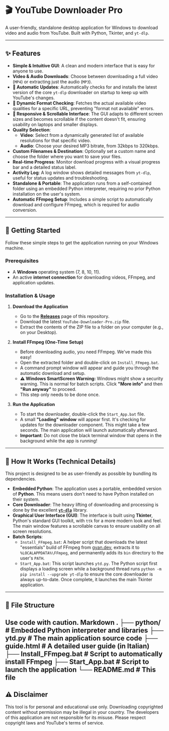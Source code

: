 # 🎬 YouTube Downloader Pro

A user-friendly, standalone desktop application for Windows to download video and audio from YouTube. Built with Python, Tkinter, and `yt-dlp`.

---

## ✨ Features

- **Simple & Intuitive GUI**: A clean and modern interface that is easy for anyone to use.
- **Video & Audio Downloads**: Choose between downloading a full video (`MP4`) or extracting just the audio (`MP3`).
- **🚀 Automatic Updates**: Automatically checks for and installs the latest version of the core `yt-dlp` downloader on startup to keep up with YouTube's changes.
- **🔎 Dynamic Format Checking**: Fetches the actual available video qualities for a specific URL, preventing "format not available" errors.
- **📱 Responsive & Scrollable Interface**: The GUI adapts to different screen sizes and becomes scrollable if the content doesn't fit, ensuring usability on laptops and smaller displays.
- **Quality Selection**:
    - **Video**: Select from a dynamically generated list of available resolutions for that specific video.
    - **Audio**: Choose your desired MP3 bitrate, from 32kbps to 320kbps.
- **Custom Filenames & Destination**: Optionally set a custom name and choose the folder where you want to save your files.
- **Real-time Progress**: Monitor download progress with a visual progress bar and a detailed status label.
- **Activity Log**: A log window shows detailed messages from `yt-dlp`, useful for status updates and troubleshooting.
- **Standalone & Portable**: The application runs from a self-contained folder using an embedded Python interpreter, requiring no prior Python installation on the user's system.
- **Automatic FFmpeg Setup**: Includes a simple script to automatically download and configure FFmpeg, which is required for audio conversion.

---

## 🚀 Getting Started

Follow these simple steps to get the application running on your Windows machine.

### Prerequisites

- A **Windows** operating system (7, 8, 10, 11).
- An active **internet connection** for downloading videos, FFmpeg, and application updates.

### Installation & Usage

1.  **Download the Application**
    - Go to the [**Releases**](https://github.com/your-username/your-repo-name/releases) page of this repository.
    - Download the latest `YouTube-Downloader-Pro.zip` file.
    - Extract the contents of the ZIP file to a folder on your computer (e.g., on your Desktop).

2.  **Install FFmpeg (One-Time Setup)**
    - Before downloading audio, you need FFmpeg. We've made this easy!
    - Open the extracted folder and double-click on `Install_FFmpeg.bat`.
    - A command prompt window will appear and guide you through the automatic download and setup.
    - **⚠️ Windows SmartScreen Warning:** Windows might show a security warning. This is normal for batch scripts. Click **"More info"** and then **"Run anyway"** to proceed.
    - This step only needs to be done once.

3.  **Run the Application**
    - To start the downloader, double-click the `Start_App.bat` file.
    - A small **"Loading" window** will appear first. It's checking for updates for the downloader component. This might take a few seconds. The main application will launch automatically afterward.
    - **Important**: Do not close the black terminal window that opens in the background while the app is running!

---

## 🔧 How It Works (Technical Details)

This project is designed to be as user-friendly as possible by bundling its dependencies.

-   **Embedded Python**: The application uses a portable, embedded version of **Python**. This means users don't need to have Python installed on their system.
-   **Core Downloader**: The heavy lifting of downloading and processing is done by the excellent [**`yt-dlp`**](https://github.com/yt-dlp/yt-dlp) library.
-   **Graphical User Interface (GUI)**: The interface is built using **Tkinter**, Python's standard GUI toolkit, with `ttk` for a more modern look and feel. The main window features a scrollable canvas to ensure usability on all screen resolutions.
-   **Batch Scripts**:
    -   `Install_FFmpeg.bat`: A helper script that downloads the latest "essentials" build of FFmpeg from [gyan.dev](https://www.gyan.dev/ffmpeg/builds/), extracts it to `%LOCALAPPDATA%\FFmpeg`, and permanently adds its `bin` directory to the user's `PATH`.
    -   `Start_App.bat`: This script launches `ytd.py`. The Python script first displays a loading screen while a background thread runs `python -m pip install --upgrade yt-dlp` to ensure the core downloader is always up-to-date. Once complete, it launches the main Tkinter application.

---

## 📂 File Structure
Use code with caution.
Markdown
.
├── python/ # Embedded Python interpreter and libraries
├── ytd.py # The main application source code
├── guide.html # A detailed user guide (in Italian)
├── Install_FFmpeg.bat # Script to automatically install FFmpeg
├── Start_App.bat # Script to launch the application
└── README.md # This file
---

## ⚠️ Disclaimer

This tool is for personal and educational use only. Downloading copyrighted content without permission may be illegal in your country. The developers of this application are not responsible for its misuse. Please respect copyright laws and YouTube's terms of service.